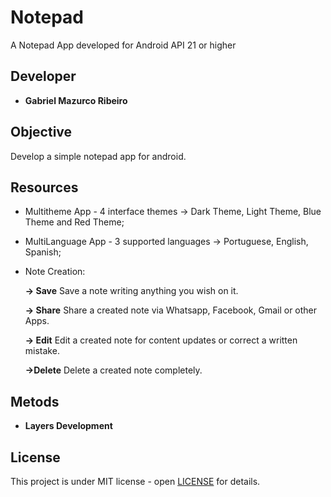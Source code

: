 # Notepad

A Notepad App developed for Android API 21 or higher

## Developer

* **Gabriel Mazurco Ribeiro**

## Objective

Develop a simple notepad app for android.

## Resources

* Multitheme App - 4 interface themes -> Dark Theme, Light Theme, Blue Theme and Red Theme;
* MultiLanguage App - 3 supported languages -> Portuguese, English, Spanish;
* Note Creation:
	
	**-> Save** Save a note writing anything you wish on it.
	
	**-> Share** Share a created note via Whatsapp, Facebook, Gmail or other Apps.
	
	**-> Edit** Edit a created note for content updates or correct a written mistake.
	
	**->Delete** Delete a created note completely.

## Metods

* **Layers Development** 

## License
This project is under MIT license - open [LICENSE](LICENSE) for details.


